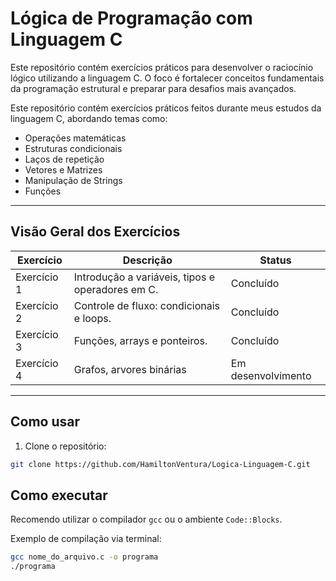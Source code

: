 # Lógica de Programação com Linguagem C

Este repositório contém exercícios práticos para desenvolver o raciocínio lógico utilizando a linguagem C. O foco é fortalecer conceitos fundamentais da programação estrutural e preparar para desafios mais avançados.

Este repositório contém exercícios práticos feitos durante meus estudos da linguagem C, abordando temas como:

- Operações matemáticas
- Estruturas condicionais
- Laços de repetição
- Vetores e Matrizes
- Manipulação de Strings
- Funções

---

## Visão Geral dos Exercícios

| Exercício      | Descrição                                         | Status       |
|----------------|--------------------------------------------------|--------------|
| Exercício 1    | Introdução a variáveis, tipos e operadores em C. | Concluído    |
| Exercício 2    | Controle de fluxo: condicionais e loops.         | Concluído |
| Exercício 3    | Funções, arrays e ponteiros.                      | Concluído    |
| Exercício 4    | Grafos, arvores binárias                      | Em desenvolvimento    |

---

## Como usar

1. Clone o repositório:

```bash
git clone https://github.com/HamiltonVentura/Logica-Linguagem-C.git
```

## Como executar

Recomendo utilizar o compilador `gcc` ou o ambiente `Code::Blocks`.

Exemplo de compilação via terminal:
```bash
gcc nome_do_arquivo.c -o programa
./programa
